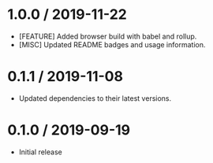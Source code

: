 1.0.0 / 2019-11-22
==================
* [FEATURE] Added browser build with babel and rollup.
* [MISC] Updated README badges and usage information.

0.1.1 / 2019-11-08
==================
* Updated dependencies to their latest versions.

0.1.0 / 2019-09-19
==================
* Initial release